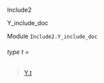 Include2

Y_include_doc

Module `Include2.Y_include_doc`

<a id="type-t"></a>

###### type t =

> [Y.t](Include2.Y.md#type-t)
